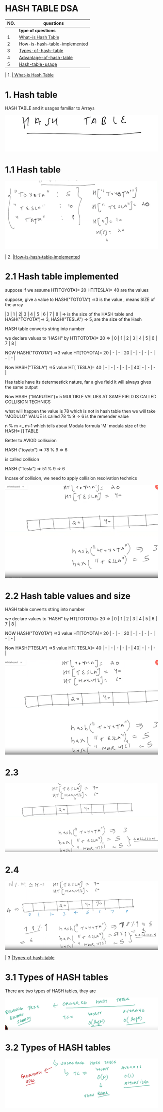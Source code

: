 # HASH TABLE DSA

| NO. | questions                                                                                                                                                              |
| --- | ------------------------------------------------------------------------------------------------------------------------------------------------------------------------------------------------------------------------------------------------|
|     | **type of questions**                                                                                                                                                   |
|  1  |[ What-is Hash Table](#)                                                                                                                                                 |
|  2  |[How-is-hash-table-implemented](#)                                                                                                                                       |
|  3  |[Types-of-hash-table](#)                                                                                                                                                 |
|  4  |[Advantage-of-hash-table](#)                                                                                                                                             |
|  5  |[Hash-table-usage](#)                                                                                                                                                    |








|  1. |[ What-is Hash Table](#)

# 1. Hash table

<p> HASH TABLE and it usages familiar to Arrays  </p> 

![what-is-hash-table](./whatishashtable/image1.png)

# 1.1 Hash table

![what-is-hash-table](./whatishashtable/image2.png)


|  2. |[How-is-hash-table-implemented](#)

# 2.1 Hash table implemented
<p> suppose if we assume HT[TOYOTA]= 20 HT[TESLA]= 40 are the values </p>
<p>  suppose, give a value to HASH("TOTOTA") =>3 is the value , means SIZE of the array </p>
<P> |0  | 1 |  2| 3 | 4  | 5 | 6 | 7 | 8 |  => is the size of the  HASH table and HASH("TOYOTA")=> 3, HASH("TESLA") => 5, are the size of the Hash  </P>
<p> HASH table converts string into number </p>
<p> we declare values to 'HASH" by HT[TOTOTA]= 20  => | 0 | 1 | 2  | 3 | 4  | 5 | 6 | 7 | 8 | </p>
<P> NOW HASH("TOYOTA") =>3  value HT[TOYOTA]= 20      | - | - | 20 | - | -  | - | - | - | - | </P>
<P> Now HASH("TESLA") =>5   value HT[ TESLA]= 40      | - | - |  - | - | -  | 40| - | - | - | </P>
<p>Has table have its determestick nature, far a give field it will always gives the same output </p>
<p> Now HASH ("MARUTHI")= 5 MULTIBLE VALUES AT SAME FIELD IS CALLED COLLISION TECHNICS </p>
<P> what will happen the value is 78 which is not in hash table then we will take 'MODULO" VALUE is called 78 % 9  => 6 is the remender value</P>
<p> n % m <_ m-1 which tells about Modula formula 'M' modula size of the HASH= [] TABLE </p> 
<p >Better to AVIOD  collisuion </p>
<p> HASH ("toyato") => 78 % 9 => 6 </p> is called collision</p>
<p> HASH ("Tesla")  => 51 % 9 => 6 </p>
<p>Incase of collision, we need to apply collision resolvation technics </p>
  
![what-is-hash-table-implemented](./Howishashtableimplemented/image1.png)


# 2.2  Hash table values and size
<p> HASH table converts string into number </p>
<p> we declare values to 'HASH" by HT[TOTOTA]= 20  => | 0 | 1 | 2  | 3 | 4  | 5 | 6 | 7 | 8 | </p>
<P> NOW HASH("TOYOTA") =>3  value HT[TOYOTA]= 20      | - | - | 20 | - | -  | - | - | - | - | </P>
<P> Now HASH("TESLA") =>5   value HT[ TESLA]= 40      | - | - |  - | - | -  | 40| - | - | - | </P>


![what-is-hash-table-implemented](./Howishashtableimplemented/image2.png)

# 2.3 

![what-is-hash-table-implemented](./Howishashtableimplemented/image3.png)

# 2.4 
![what-is-hash-table-implemented](./Howishashtableimplemented/image4.png)






|  3  |[Types-of-hash-table](#)   

# 3.1 Types of HASH tables
<p> There are two types of HASH tables, they are </p>

![Types-of-HASH-tables](./Typesofhashtable/image1.png)


# 3.2 Types of HASH tables
![Types-of-HASH-tables](./Typesofhashtable/image2.png)
